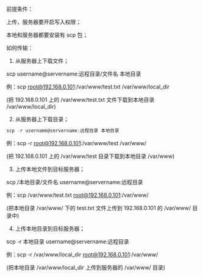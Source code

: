 前提条件：



上传，服务器要开启写入权限；



本地和服务器都要安装有 scp 包；



 



如何传输：



1. 从服务器上下载文件；



scp username@servername:远程目录/文件名 本地目录

例：scp root@192.168.0.101:/var/www/test.txt /var/www/local_dir



(把 192.168.0.101 上的 /var/www/test.txt 文件下载到本地目录 /var/www/local_dir)



 



2. 从服务器上下载目录；



```javascript
scp -r username@servername:远程目录 本地目录
```

例：scp -r root@192.168.0.101:/var/www/test /var/www/



(把 192.168.0.101 上的 /var/www/test 目录下载到本地目录 /var/www)



 



3. 上传本地文件到目标服务器；



scp /本地目录/文件名 username@servername:远程目录

例：scp /var/www/test.txt root@192.168.0.101:/var/www/



(把本地目录 /var/www/ 下的 test.txt 文件上传到 192.168.0.101 的 /var/www/ 目录中)



 



4. 上传本地目录到目标服务器；



scp -r 本地目录 username@servername:远程目录

例：scp -r /var/www/local_dir root@192.168.0.101:/var/www/



(把本地目录 /var/www/local_dir 上传到服务器的 /var/www/ 目录)